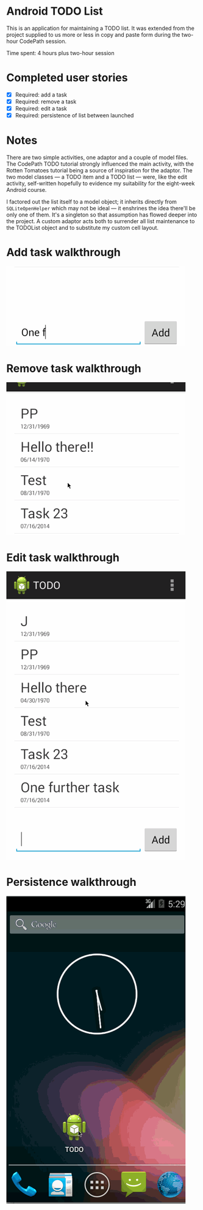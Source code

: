 Android TODO List
=================

This is an application for maintaining a TODO list. It was extended from the project supplied to us more or less in copy and paste form during the two-hour CodePath session.

Time spent: 4 hours plus two-hour session

# Completed user stories

* [x] Required: add a task
* [x] Required: remove a task
* [x] Required: edit a task
* [x] Required: persistence of list between launched

# Notes

There are two simple activities, one adaptor and a couple of model files. The CodePath TODO tutorial strongly influenced the main activity, with the Rotten Tomatoes tutorial being a source of inspiration for the adaptor. The two model classes — a TODO item and a TODO list — were, like the edit activity, self-written hopefully to evidence my suitability for the eight-week Android course.

I factored out the list itself to a model object; it inherits directly from `SQLiteOpenHelper` which may not be ideal — it enshrines the idea there'll be only one of them. It's a singleton so that assumption has flowed deeper into the project. A custom adaptor acts both to surrender all list maintenance to the TODOList object and to substitute my custom cell layout.

# Add task walkthrough
![Add task Walkthrough](images/AddTask.gif)

# Remove task walkthrough
![Remove task Walkthrough](images/RemoveTask.gif)

# Edit task walkthrough
![Remove task Walkthrough](images/EditTask.gif)

# Persistence walkthrough
![Remove task Walkthrough](images/Persistence.gif)
